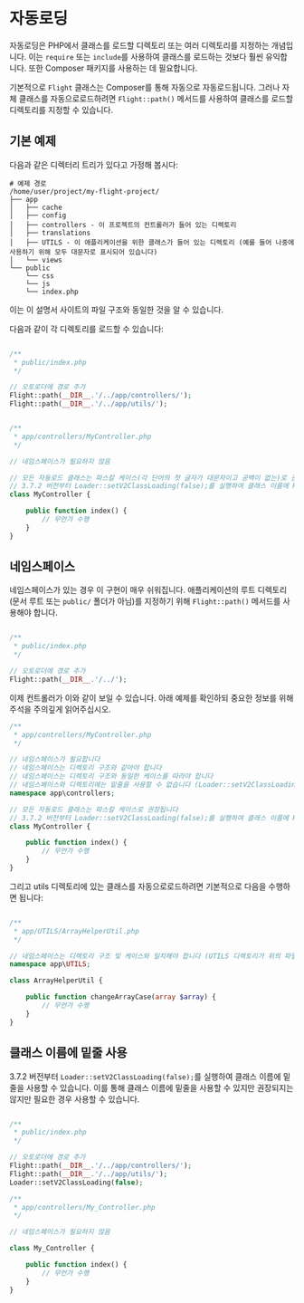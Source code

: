 # 자동로딩

자동로딩은 PHP에서 클래스를 로드할 디렉토리 또는 여러 디렉토리를 지정하는 개념입니다. 이는 `require` 또는 `include`를 사용하여 클래스를 로드하는 것보다 훨씬 유익합니다. 또한 Composer 패키지를 사용하는 데 필요합니다.

기본적으로 `Flight` 클래스는 Composer를 통해 자동으로 자동로드됩니다. 그러나 자체 클래스를 자동으로로드하려면 `Flight::path()` 메서드를 사용하여 클래스를 로드할 디렉토리를 지정할 수 있습니다.

## 기본 예제

다음과 같은 디렉터리 트리가 있다고 가정해 봅시다:

```text
# 예제 경로
/home/user/project/my-flight-project/
├── app
│   ├── cache
│   ├── config
│   ├── controllers - 이 프로젝트의 컨트롤러가 들어 있는 디렉토리
│   ├── translations
│   ├── UTILS - 이 애플리케이션을 위한 클래스가 들어 있는 디렉토리 (예를 들어 나중에 사용하기 위해 모두 대문자로 표시되어 있습니다)
│   └── views
└── public
    └── css
	└── js
	└── index.php
```

이는 이 설명서 사이트의 파일 구조와 동일한 것을 알 수 있습니다.

다음과 같이 각 디렉토리를 로드할 수 있습니다:

```php

/**
 * public/index.php
 */

// 오토로더에 경로 추가
Flight::path(__DIR__.'/../app/controllers/');
Flight::path(__DIR__.'/../app/utils/');


/**
 * app/controllers/MyController.php
 */

// 네임스페이스가 필요하지 않음

// 모든 자동로드 클래스는 파스칼 케이스(각 단어의 첫 글자가 대문자이고 공백이 없는)로 권장합니다
// 3.7.2 버전부터 Loader::setV2ClassLoading(false);를 실행하여 클래스 이름에 Pascal_Snake_Case를 사용할 수 있습니다.
class MyController {

	public function index() {
		// 무언가 수행
	}
}
```

## 네임스페이스

네임스페이스가 있는 경우 이 구현이 매우 쉬워집니다. 애플리케이션의 루트 디렉토리(문서 루트 또는 `public/` 폴더가 아님)를 지정하기 위해 `Flight::path()` 메서드를 사용해야 합니다.

```php

/**
 * public/index.php
 */

// 오토로더에 경로 추가
Flight::path(__DIR__.'/../');
```

이제 컨트롤러가 이와 같이 보일 수 있습니다. 아래 예제를 확인하되 중요한 정보를 위해 주석을 주의깊게 읽어주십시오.

```php
/**
 * app/controllers/MyController.php
 */

// 네임스페이스가 필요합니다
// 네임스페이스는 디렉토리 구조와 같아야 합니다
// 네임스페이스는 디렉토리 구조와 동일한 케이스를 따라야 합니다
// 네임스페이스와 디렉토리에는 밑줄을 사용할 수 없습니다 (Loader::setV2ClassLoading(false)가 설정된 경우를 제외하고)
namespace app\controllers;

// 모든 자동로드 클래스는 파스칼 케이스로 권장됩니다
// 3.7.2 버전부터 Loader::setV2ClassLoading(false);를 실행하여 클래스 이름에 Pascal_Snake_Case를 사용할 수 있습니다.
class MyController {

	public function index() {
		// 무언가 수행
	}
}
```

그리고 utils 디렉토리에 있는 클래스를 자동으로로드하려면 기본적으로 다음을 수행하면 됩니다:

```php

/**
 * app/UTILS/ArrayHelperUtil.php
 */

// 네임스페이스는 디렉토리 구조 및 케이스와 일치해야 합니다 (UTILS 디렉토리가 위의 파일 트리처럼 대문자로 되어 있음에 유의하세요)
namespace app\UTILS;

class ArrayHelperUtil {

	public function changeArrayCase(array $array) {
		// 무언가 수행
	}
}
```

## 클래스 이름에 밑줄 사용

3.7.2 버전부터 `Loader::setV2ClassLoading(false);`를 실행하여 클래스 이름에 밑줄을 사용할 수 있습니다. 
이를 통해 클래스 이름에 밑줄을 사용할 수 있지만 권장되지는 않지만 필요한 경우 사용할 수 있습니다.

```php

/**
 * public/index.php
 */

// 오토로더에 경로 추가
Flight::path(__DIR__.'/../app/controllers/');
Flight::path(__DIR__.'/../app/utils/');
Loader::setV2ClassLoading(false);

/**
 * app/controllers/My_Controller.php
 */

// 네임스페이스가 필요하지 않음

class My_Controller {

	public function index() {
		// 무언가 수행
	}
}
```  